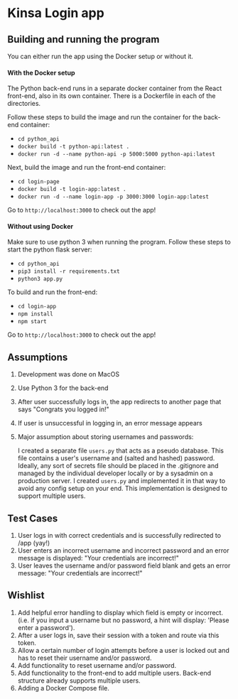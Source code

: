 # Kinsa Login app

## Building and running the program

You can either run the app using the Docker setup or without it.

#### With the Docker setup

The Python back-end runs in a separate docker container from the React front-end, also in its own container. There is a Dockerfile in each of the directories.

Follow these steps to build the image and run the container for the back-end container:

- `cd python_api`
- `docker build -t python-api:latest .`
- `docker run -d --name python-api -p 5000:5000 python-api:latest`

Next, build the image and run the front-end container:

- `cd login-page`
- `docker build -t login-app:latest .`
- `docker run -d --name login-app -p 3000:3000 login-app:latest`

Go to `http://localhost:3000` to check out the app!

#### Without using Docker

Make sure to use python 3 when running the program.
Follow these steps to start the python flask server:

- `cd python_api`
- `pip3 install -r requirements.txt`
- `python3 app.py`

To build and run the front-end:

- `cd login-app`
- `npm install`
- `npm start`

Go to `http://localhost:3000` to check out the app!

## Assumptions

1. Development was done on MacOS
2. Use Python 3 for the back-end
3. After user successfully logs in, the app redirects to another page that says "Congrats you logged in!"
4. If user is unsuccessful in logging in, an error message appears
5. Major assumption about storing usernames and passwords:

    I created a separate file `users.py` that acts as a pseudo database. This file contains a user's username and (salted and hashed) password. Ideally, any sort of secrets file should be placed in the .gitignore and managed by the individual developer locally or by a sysadmin on a production server. I created `users.py` and implemented it in that way to avoid any config setup on your end. This implementation is designed to support multiple users.

## Test Cases

1. User logs in with correct credentials and is successfully redirected to /app (yay!)
2. User enters an incorrect username and incorrect password and an error message is displayed: "Your credentials are incorrect!"
3. User leaves the username and/or password field blank and gets an error message: "Your credentials are incorrect!"

## Wishlist

1. Add helpful error handling to display which field is empty or incorrect. (i.e. if you input a username but no password, a hint will display: 'Please enter a password').
2. After a user logs in, save their session with a token and route via this token. 
3. Allow a certain number of login attempts before a user is locked out and has to reset their username and/or password.
4. Add functionality to reset username and/or password. 
5. Add functionality to the front-end to add multiple users. Back-end structure already supports multiple users.
6. Adding a Docker Compose file.